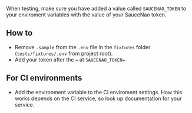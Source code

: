 When testing, make sure you have added a value called `SAUCENAO_TOKEN` to your enviroment variables with the value of your SauceNao token.

## How to

- Remove `.sample` from the `.env` file in the `fixtures` folder (`tests/fixtures/.env` from project root).
- Add your token after the `=` at `SAUCENAO_TOKEN=`

## For CI environments
- Add the environment variable to the CI enviroment settings.
How this works depends on the CI service, so look up documentation for your service.